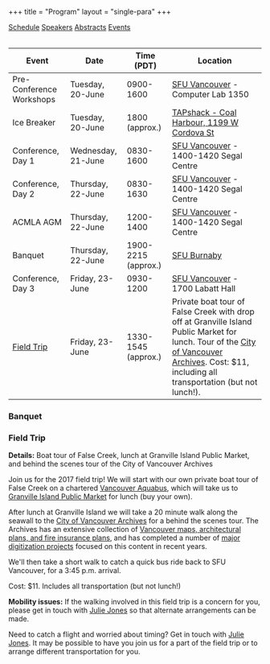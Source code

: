 +++
title = "Program"
layout = "single-para"
+++

<div class="program expanded button-group">
  <a href="../schedule" class="button">Schedule</a>
  <a href="../speakers" class="button">Speakers</a>
  <a href="../abstracts" class="button">Abstracts</a>
  <a href="../events" class="button active">Events</a>
</div>
<br />

| Event | Date | Time (PDT) | Location|
|------|-------|-------|-------|
|Pre-Conference Workshops|Tuesday, 20-June|0900-1600|[SFU Vancouver](http://www.sfu.ca/campuses/vancouver.html) - Computer Lab 1350|
|Ice Breaker|Tuesday, 20-June|1800 (approx.)|[TAPshack - Coal Harbour, 1199 W Cordova St](http://tapshack.ca/menu.html)|
|Conference, Day 1|Wednesday, 21-June|0830-1600|[SFU Vancouver](http://www.sfu.ca/campuses/vancouver.html) - 1400-1420 Segal Centre|
|Conference, Day 2|Thursday, 22-June|0830-1630|[SFU Vancouver](http://www.sfu.ca/campuses/vancouver.html) - 1400-1420 Segal Centre|
|ACMLA AGM|Thursday, 22-June|1200-1400|[SFU Vancouver](http://www.sfu.ca/campuses/vancouver.html) - 1400-1420 Segal Centre|
|Banquet|Thursday, 22-June|1900-2215 (approx.)|[SFU Burnaby](http://www.sfu.ca/campuses/burnaby.html)|
|Conference, Day 3|Friday, 23-June|0930-1200|[SFU Vancouver](http://www.sfu.ca/campuses/vancouver.html) - 1700 Labatt Hall|
|[Field Trip](#field-trip)|Friday, 23-June|1330-1545 (approx.)|Private boat tour of False Creek with drop off at Granville Island Public Market for lunch. Tour of the [City of Vancouver Archives](http://vancouver.ca/your-government/city-of-vancouver-archives.aspx). Cost: $11, including all transportation (but not lunch!).|

### Banquet

### Field Trip

**Details:** Boat tour of False Creek, lunch at Granville Island Public Market, and behind the scenes tour of the City of Vancouver Archives 

Join us for the 2017 field trip! We will start with our own private boat tour of False Creek on a chartered [Vancouver Aquabus](http://theaquabus.com/), which will take us to [Granville Island Public Market](http://granvilleisland.com/public-market) for lunch (buy your own). 

After lunch at Granville Island we will take a 20 minute walk along the seawall to the [City of Vancouver Archives](http://vancouver.ca/your-government/city-of-vancouver-archives.aspx) for a behind the scenes tour. The Archives has an extensive collection of [Vancouver maps, architectural plans, and fire insurance plans](https://www.flickr.com/photos/vancouver-archives/sets/72157666436867171), and has completed a number of [major digitization projects](http://www.vancouverarchives.ca/tags/maps/) focused on this content in recent years. 

We'll then take a short walk to catch a quick bus ride back to SFU Vancouver, for a 3:45 p.m. arrival. 

Cost: $11. Includes all transportation (but not lunch!)

**Mobility issues:** If the walking involved in this field trip is a concern for you, please get in touch with [Julie Jones](mailto:jsj7@sfu.ca) so that alternate arrangements can be made.

Need to catch a flight and worried about timing? Get in touch with [Julie Jones](mailto:jsj7@sfu.ca). It may be possible to have you join us for a part of the field trip or to arrange different transportation for you.
